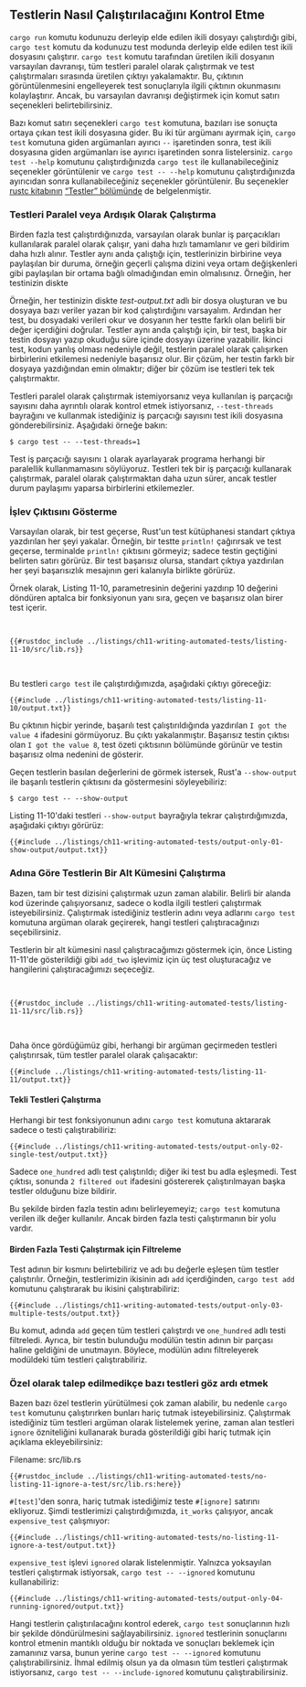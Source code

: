 ## Testlerin Nasıl Çalıştırılacağını Kontrol Etme

`cargo run` komutu kodunuzu derleyip elde edilen ikili dosyayı çalıştırdığı gibi,
`cargo test` komutu da kodunuzu test modunda derleyip elde edilen test
ikili dosyasını çalıştırır. `cargo test` komutu tarafından üretilen ikili dosyanın varsayılan davranışı,
tüm testleri paralel olarak çalıştırmak ve test çalıştırmaları sırasında üretilen çıktıyı yakalamaktır.
Bu, çıktının görüntülenmesini engelleyerek test sonuçlarıyla ilgili çıktının okunmasını kolaylaştırır. Ancak, bu varsayılan davranışı değiştirmek için komut satırı
seçenekleri belirtebilirsiniz.

Bazı komut satırı seçenekleri `cargo test` komutuna, bazıları ise sonuçta ortaya çıkan test
ikili dosyasına gider. Bu iki tür argümanı ayırmak için, `cargo test` komutuna giden argümanları
ayırıcı `--` işaretinden sonra, test ikili dosyasına giden argümanları ise
ayırıcı işaretinden sonra listelersiniz. `cargo test --help` komutunu çalıştırdığınızda `cargo test` ile kullanabileceğiniz seçenekler
görüntülenir ve `cargo test -- --help` komutunu çalıştırdığınızda ayırıcıdan sonra kullanabileceğiniz seçenekler
görüntülenir. Bu seçenekler [rustc kitabının][rustc] [“Testler” bölümünde][tests] de belgelenmiştir.

[tests]: https://doc.rust-lang.org/rustc/tests/index.html
[rustc]: https://doc.rust-lang.org/rustc/index.html

### Testleri Paralel veya Ardışık Olarak Çalıştırma

Birden fazla test çalıştırdığınızda, varsayılan olarak bunlar iş parçacıkları kullanılarak paralel olarak çalışır,
yani daha hızlı tamamlanır ve geri bildirim daha hızlı alınır. Testler aynı anda çalıştığı için,
testlerinizin birbirine veya paylaşılan bir duruma, örneğin
geçerli çalışma dizini veya ortam değişkenleri gibi paylaşılan bir ortama bağlı olmadığından emin olmalısınız.
Örneğin, her testinizin diskte

Örneğin, her testinizin diskte _test-output.txt_ adlı bir dosya oluşturan ve
bu dosyaya bazı veriler yazan bir kod çalıştırdığını varsayalım. Ardından her test,
bu dosyadaki verileri okur ve dosyanın her testte farklı olan belirli bir değer
içerdiğini doğrular. Testler aynı anda çalıştığı için, bir test, başka bir testin
dosyayı yazıp okuduğu süre içinde dosyayı üzerine yazabilir. İkinci test, kodun yanlış olması nedeniyle değil,
testlerin paralel olarak çalışırken birbirlerini etkilemesi nedeniyle
başarısız olur. Bir çözüm, her testin farklı bir dosyaya yazdığından emin olmaktır;
diğer bir çözüm ise testleri tek tek çalıştırmaktır.

Testleri paralel olarak çalıştırmak istemiyorsanız veya kullanılan iş parçacığı sayısını daha ayrıntılı
olarak kontrol etmek istiyorsanız, `--test-threads` bayrağını
ve kullanmak istediğiniz iş parçacığı sayısını test ikili dosyasına gönderebilirsiniz. Aşağıdaki örneğe
bakın:

```console
$ cargo test -- --test-threads=1
```

Test iş parçacığı sayısını `1` olarak ayarlayarak programa herhangi bir
paralellik kullanmamasını söylüyoruz. Testleri tek bir iş parçacığı kullanarak çalıştırmak,
paralel olarak çalıştırmaktan daha uzun sürer, ancak testler durum paylaşımı yaparsa
birbirlerini etkilemezler.

### İşlev Çıktısını Gösterme

Varsayılan olarak, bir test geçerse, Rust'un test kütüphanesi standart çıktıya yazdırılan
her şeyi yakalar. Örneğin, bir testte `println!` çağırırsak ve test
geçerse, terminalde `println!` çıktısını görmeyiz; sadece testin geçtiğini
belirten satırı görürüz. Bir test başarısız olursa, standart çıktıya yazdırılan her şeyi
başarısızlık mesajının geri kalanıyla birlikte görürüz.

Örnek olarak, Listing 11-10, parametresinin değerini yazdırıp 10 değerini döndüren
aptalca bir fonksiyonun yanı sıra, geçen ve başarısız olan birer test içerir.

<Listing number="11-10" file-name="src/lib.rs" caption="Tests for a function that calls `println!`">

```rust,panics,noplayground
{{#rustdoc_include ../listings/ch11-writing-automated-tests/listing-11-10/src/lib.rs}}
```

</Listing>

Bu testleri `cargo test` ile çalıştırdığımızda, aşağıdaki çıktıyı göreceğiz:

```console
{{#include ../listings/ch11-writing-automated-tests/listing-11-10/output.txt}}
```

Bu çıktının hiçbir yerinde, başarılı test çalıştırıldığında yazdırılan `I got the value 4` ifadesini görmüyoruz.
Bu çıktı yakalanmıştır.
Başarısız testin çıktısı olan `I got the value 8`, test özeti çıktısının bölümünde görünür ve
testin başarısız olma nedenini de gösterir.

Geçen testlerin basılan değerlerini de görmek istersek, Rust'a
`--show-output` ile başarılı testlerin çıktısını da göstermesini söyleyebiliriz:

```console
$ cargo test -- --show-output
```

Listing 11-10'daki testleri `--show-output` bayrağıyla tekrar çalıştırdığımızda,
aşağıdaki çıktıyı görürüz:

```console
{{#include ../listings/ch11-writing-automated-tests/output-only-01-show-output/output.txt}}
```

### Adına Göre Testlerin Bir Alt Kümesini Çalıştırma

Bazen, tam bir test dizisini çalıştırmak uzun zaman alabilir. Belirli bir alanda kod üzerinde çalışıyorsanız,
sadece o kodla ilgili testleri çalıştırmak isteyebilirsiniz.
Çalıştırmak istediğiniz testlerin adını veya adlarını `cargo test` komutuna argüman olarak geçirerek,
hangi testleri çalıştıracağınızı seçebilirsiniz.

Testlerin bir alt kümesini nasıl çalıştıracağımızı göstermek için, önce Listing 11-11'de gösterildiği gibi
`add_two` işlevimiz için üç test oluşturacağız ve hangilerini çalıştıracağımızı seçeceğiz.

<Listing number="11-11" file-name="src/lib.rs" caption="Three tests with three different names">

```rust,noplayground
{{#rustdoc_include ../listings/ch11-writing-automated-tests/listing-11-11/src/lib.rs}}
```

</Listing>

Daha önce gördüğümüz gibi, herhangi bir argüman geçirmeden testleri çalıştırırsak, tüm
testler paralel olarak çalışacaktır:

```console
{{#include ../listings/ch11-writing-automated-tests/listing-11-11/output.txt}}
```

#### Tekli Testleri Çalıştırma

Herhangi bir test fonksiyonunun adını `cargo test` komutuna aktararak sadece o testi çalıştırabiliriz:

```console
{{#include ../listings/ch11-writing-automated-tests/output-only-02-single-test/output.txt}}
```

Sadece `one_hundred` adlı test çalıştırıldı; diğer iki test bu adla eşleşmedi.
Test çıktısı, sonunda `2 filtered out` ifadesini göstererek çalıştırılmayan başka testler olduğunu
bize bildirir.

Bu şekilde birden fazla testin adını belirleyemeyiz; `cargo test` komutuna verilen ilk değer
kullanılır. Ancak birden fazla testi çalıştırmanın bir yolu vardır.

#### Birden Fazla Testi Çalıştırmak için Filtreleme

Test adının bir kısmını belirtebiliriz ve adı bu değerle eşleşen tüm testler
çalıştırılır. Örneğin, testlerimizin ikisinin adı `add` içerdiğinden,
`cargo test add` komutunu çalıştırarak bu ikisini çalıştırabiliriz:

```console
{{#include ../listings/ch11-writing-automated-tests/output-only-03-multiple-tests/output.txt}}
```

Bu komut, adında `add` geçen tüm testleri çalıştırdı ve `one_hundred` adlı testi filtreledi.
Ayrıca, bir testin bulunduğu modülün testin adının bir parçası haline geldiğini de unutmayın.
Böylece, modülün adını filtreleyerek modüldeki tüm testleri çalıştırabiliriz.

### Özel olarak talep edilmedikçe bazı testleri göz ardı etmek

Bazen bazı özel testlerin yürütülmesi çok zaman alabilir, bu nedenle
`cargo test` komutunu çalıştırırken bunları hariç tutmak isteyebilirsiniz. Çalıştırmak istediğiniz tüm testleri argüman olarak listelemek yerine,
zaman alan testleri `ignore` özniteliğini kullanarak
burada gösterildiği gibi hariç tutmak için açıklama ekleyebilirsiniz:

<span class="filename">Filename: src/lib.rs</span>

```rust,noplayground
{{#rustdoc_include ../listings/ch11-writing-automated-tests/no-listing-11-ignore-a-test/src/lib.rs:here}}
```

`#[test]`'den sonra, hariç tutmak istediğimiz teste `#[ignore]` satırını ekliyoruz.
Şimdi testlerimizi çalıştırdığımızda, `it_works` çalışıyor, ancak `expensive_test` çalışmıyor:

```console
{{#include ../listings/ch11-writing-automated-tests/no-listing-11-ignore-a-test/output.txt}}
```

`expensive_test` işlevi `ignored` olarak listelenmiştir. Yalnızca
yoksayılan testleri çalıştırmak istiyorsak, `cargo test -- --ignored` komutunu kullanabiliriz:

```console
{{#include ../listings/ch11-writing-automated-tests/output-only-04-running-ignored/output.txt}}
```

Hangi testlerin çalıştırılacağını kontrol ederek, `cargo test` sonuçlarının
hızlı bir şekilde döndürülmesini sağlayabilirsiniz. `ignored` testlerinin sonuçlarını kontrol etmenin mantıklı olduğu bir noktada
ve sonuçları beklemek için zamanınız varsa,
bunun yerine `cargo test -- --ignored` komutunu çalıştırabilirsiniz. İhmal edilmiş olsun ya da olmasın tüm testleri çalıştırmak istiyorsanız,
`cargo test -- --include-ignored` komutunu çalıştırabilirsiniz.